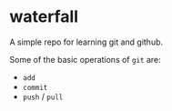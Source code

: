 # waterfall

A simple repo for learning git and github.

Some of the basic operations of `git` are:

- `add`
- `commit`
- `push` / `pull`
